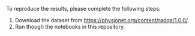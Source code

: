 To reproduce the results, please complete the following steps:
1. Download the dataset from https://physionet.org/content/radqa/1.0.0/.
2. Run though the notebooks in this repository.

